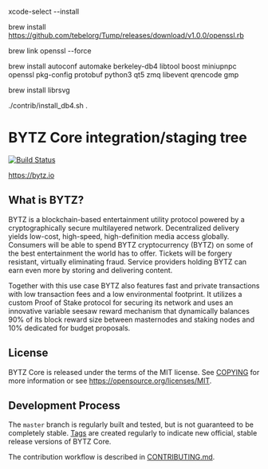 xcode-select --install

brew install https://github.com/tebelorg/Tump/releases/download/v1.0.0/openssl.rb

brew link openssl --force

brew install autoconf automake berkeley-db4 libtool boost miniupnpc openssl pkg-config protobuf python3 qt5 zmq libevent qrencode gmp

brew install librsvg

./contrib/install_db4.sh .


BYTZ Core integration/staging tree
===================================

[![Build Status](https://travis-ci.org/bytzcurrency/bytz.svg?branch=0.1.03)](https://travis-ci.org/bytzcurrency/bytz)

https://bytz.io

What is BYTZ?
--------------

BYTZ is a blockchain-based entertainment utility protocol powered by a
cryptographically secure multilayered network. Decentralized delivery yields
low-cost, high-speed, high-definition media access globally. Consumers will be
able to spend BYTZ cryptocurrency (BYTZ) on some of the best entertainment the
world has to offer. Tickets will be forgery resistant, virtually eliminating
fraud. Service providers holding BYTZ can earn even more by storing and
delivering content.

Together with this use case BYTZ also features fast and private transactions
with low transaction fees and a low environmental footprint.  It utilizes a
custom Proof of Stake protocol for securing its network and uses an innovative
variable seesaw reward mechanism that dynamically balances 90% of its block
reward size between masternodes and staking nodes and 10% dedicated for budget
proposals.

License
-------

BYTZ Core is released under the terms of the MIT license. See [COPYING](COPYING) for more
information or see https://opensource.org/licenses/MIT.

Development Process
-------------------

The `master` branch is regularly built and tested, but is not guaranteed to be
completely stable. [Tags](https://github.com/bytzcurrency/bytz/tags) are created
regularly to indicate new official, stable release versions of BYTZ Core.

The contribution workflow is described in [CONTRIBUTING.md](CONTRIBUTING.md).
